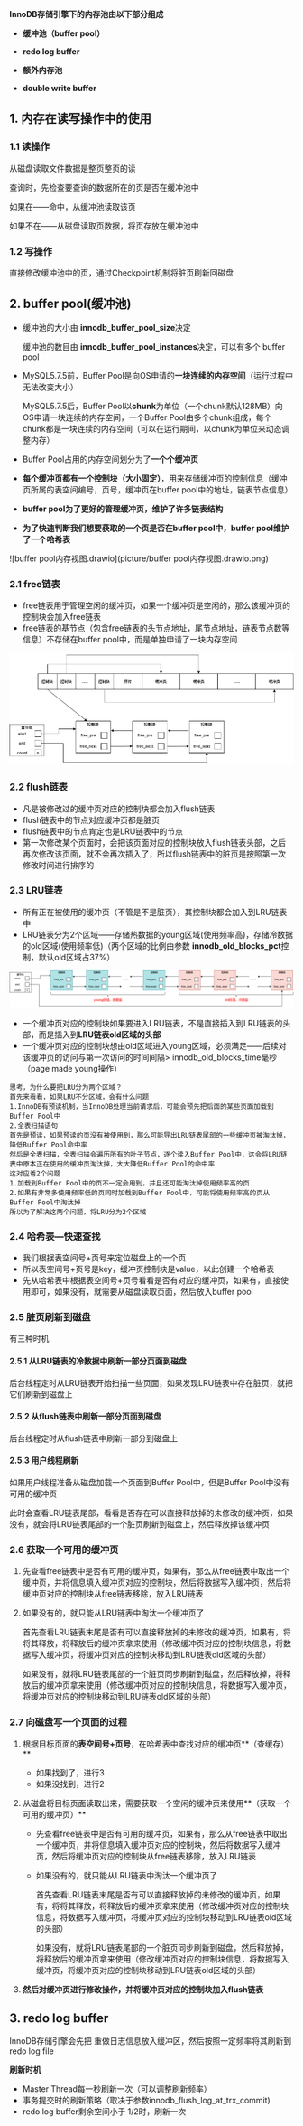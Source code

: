 **InnoDB存储引擎下的内存池由以下部分组成**

* **缓冲池（buffer pool）**

* **redo log buffer**

* **额外内存池**

* **double write buffer**



## 1. 内存在读写操作中的使用

### 1.1 读操作

从磁盘读取文件数据是整页整页的读

查询时，先检查要查询的数据所在的页是否在缓冲池中

如果在——命中，从缓冲池读取该页

如果不在——从磁盘读取页数据，将页存放在缓冲池中

### 1.2 写操作

直接修改缓冲池中的页，通过Checkpoint机制将脏页刷新回磁盘



## 2. buffer pool(缓冲池)

* 缓冲池的大小由 **innodb_buffer_pool_size**决定

  缓冲池的数目由 **innodb_buffer_pool_instances**决定，可以有多个 buffer pool

* MySQL5.7.5前，Buffer Pool是向OS申请的**一块连续的内存空间**（运行过程中无法改变大小）

  MySQL5.7.5后，Buffer Pool以**chunk**为单位（一个chunk默认128MB）向OS申请一块连续的内存空间，一个Buffer Pool由多个chunk组成，每个chunk都是一块连续的内存空间（可以在运行期间，以chunk为单位来动态调整内存）

* Buffer Pool占用的内存空间划分为了**一个个缓冲页**

* **每个缓冲页都有一个控制块（大小固定）**，用来存储缓冲页的控制信息（缓冲页所属的表空间编号，页号，缓冲页在buffer pool中的地址，链表节点信息）

* **buffer pool为了更好的管理缓冲页，维护了许多链表结构**

* **为了快速判断我们想要获取的一个页是否在buffer pool中，buffer pool维护了一个哈希表**

![buffer pool内存视图.drawio](picture/buffer pool内存视图.drawio.png)



### 2.1 free链表

* free链表用于管理空闲的缓冲页，如果一个缓冲页是空闲的，那么该缓冲页的控制块会加入free链表
* free链表的基节点（包含free链表的头节点地址，尾节点地址，链表节点数等信息）不存储在buffer pool中，而是单独申请了一块内存空间

![free链表.drawio](picture/free链表.drawio.png)

### 2.2 flush链表

* 凡是被修改过的缓冲页对应的控制块都会加入flush链表
* flush链表中的节点对应缓冲页都是脏页
* flush链表中的节点肯定也是LRU链表中的节点
* 第一次修改某个页面时，会把该页面对应的控制块放入flush链表头部，之后再次修改该页面，就不会再次插入了，所以flush链表中的脏页是按照第一次修改时间进行排序的

### 2.3 LRU链表

* 所有正在被使用的缓冲页（不管是不是脏页），其控制块都会加入到LRU链表中
* LRU链表分为2个区域——存储热数据的young区域(使用频率高)，存储冷数据的old区域(使用频率低)（两个区域的比例由参数 **innodb_old_blocks_pct**控制，默认old区域占37%）

![LRU链表.drawio](picture/LRU链表.drawio.png)

* 一个缓冲页对应的控制块如果要进入LRU链表，不是直接插入到LRU链表的头部，而是插入到**LRU链表old区域的头部**
* 一个缓冲页对应的控制块想由old区域进入young区域，必须满足——后续对该缓冲页的访问与第一次访问的时间间隔> innodb_old_blocks_time毫秒（page made young操作）

```nginx
思考，为什么要把LRU分为两个区域？
首先来看看，如果LRU不分区域，会有什么问题
1.InnoDB有预读机制，当InnoDB处理当前请求后，可能会预先把后面的某些页面加载到Buffer Pool中
2.全表扫描语句
首先是预读，如果预读的页没有被使用到，那么可能导出LRU链表尾部的一些缓冲页被淘汰掉，降低Buffer Pool命中率
然后是全表扫描，全表扫描会遍历所有的叶子节点，逐个读入Buffer Pool中，这会将LRU链表中原本正在使用的缓冲页淘汰掉，大大降低Buffer Pool的命中率
这对应着2个问题
1.加载到Buffer Pool中的页不一定会用到，并且还可能淘汰掉使用频率高的页
2.如果有非常多使用频率低的页同时加载到Buffer Pool中，可能将使用频率高的页从Buffer Pool中淘汰掉
所以为了解决这两个问题，将LRU分为2个区域
```





### 2.4 哈希表—快速查找

* 我们根据表空间号+页号来定位磁盘上的一个页
* 所以表空间号+页号是key，缓冲页控制块是value，以此创建一个哈希表
* 先从哈希表中根据表空间号+页号看看是否有对应的缓冲页，如果有，直接使用即可，如果没有，就需要从磁盘读取页面，然后放入buffer pool



### 2.5 脏页刷新到磁盘

有三种时机

#### 2.5.1 从LRU链表的冷数据中刷新一部分页面到磁盘

后台线程定时从LRU链表开始扫描一些页面，如果发现LRU链表中存在脏页，就把它们刷新到磁盘上



#### 2.5.2 从flush链表中刷新一部分页面到磁盘

后台线程定时从flush链表中刷新一部分到磁盘上



#### 2.5.3 用户线程刷新

 如果用户线程准备从磁盘加载一个页面到Buffer Pool中，但是Buffer Pool中没有可用的缓冲页

此时会查看LRU链表尾部，看看是否存在可以直接释放掉的未修改的缓冲页，如果没有，就会将LRU链表尾部的一个脏页刷新到磁盘上，然后释放掉该缓冲页



### 2.6 获取一个可用的缓冲页

1. 先查看free链表中是否有可用的缓冲页，如果有，那么从free链表中取出一个缓冲页，并将信息填入缓冲页对应的控制块，然后将数据写入缓冲页，然后将缓冲页对应的控制块从free链表移除，放入LRU链表

2. 如果没有的，就只能从LRU链表中淘汰一个缓冲页了

   首先查看LRU链表末尾是否有可以直接释放掉的未修改的缓冲页，如果有，将将其释放，将释放后的缓冲页拿来使用（修改缓冲页对应的控制块信息，将数据写入缓冲页，将缓冲页对应的控制块移动到LRU链表old区域的头部）

   如果没有，就将LRU链表尾部的一个脏页同步刷新到磁盘，然后释放掉，将释放后的缓冲页拿来使用（修改缓冲页对应的控制块信息，将数据写入缓冲页，将缓冲页对应的控制块移动到LRU链表old区域的头部）



### 2.7 向磁盘写一个页面的过程

1. 根据目标页面的**表空间号+页号**，在哈希表中查找对应的缓冲页**（查缓存）**

   * 如果找到了，进行3
   * 如果没找到，进行2

2. 从磁盘将目标页面读取出来，需要获取一个空闲的缓冲页来使用**（获取一个可用的缓冲页）**

   * 先查看free链表中是否有可用的缓冲页，如果有，那么从free链表中取出一个缓冲页，并将信息填入缓冲页对应的控制块，然后将数据写入缓冲页，然后将缓冲页对应的控制块从free链表移除，放入LRU链表

   * 如果没有的，就只能从LRU链表中淘汰一个缓冲页了

     首先查看LRU链表末尾是否有可以直接释放掉的未修改的缓冲页，如果有，将将其释放，将释放后的缓冲页拿来使用（修改缓冲页对应的控制块信息，将数据写入缓冲页，将缓冲页对应的控制块移动到LRU链表old区域的头部）

     如果没有，就将LRU链表尾部的一个脏页同步刷新到磁盘，然后释放掉，将释放后的缓冲页拿来使用（修改缓冲页对应的控制块信息，将数据写入缓冲页，将缓冲页对应的控制块移动到LRU链表old区域的头部）

3. **然后对缓冲页进行修改操作，并将缓冲页对应的控制块加入flush链表**







## 3. redo log buffer

InnoDB存储引擎会先把 重做日志信息放入缓冲区，然后按照一定频率将其刷新到redo log file

**刷新时机**

* Master Thread每一秒刷新一次（可以调整刷新频率）
* 事务提交时的刷新策略（取决于参数innodb_flush_log_at_trx_commit)
* redo log buffer剩余空间小于 1/2时，刷新一次



